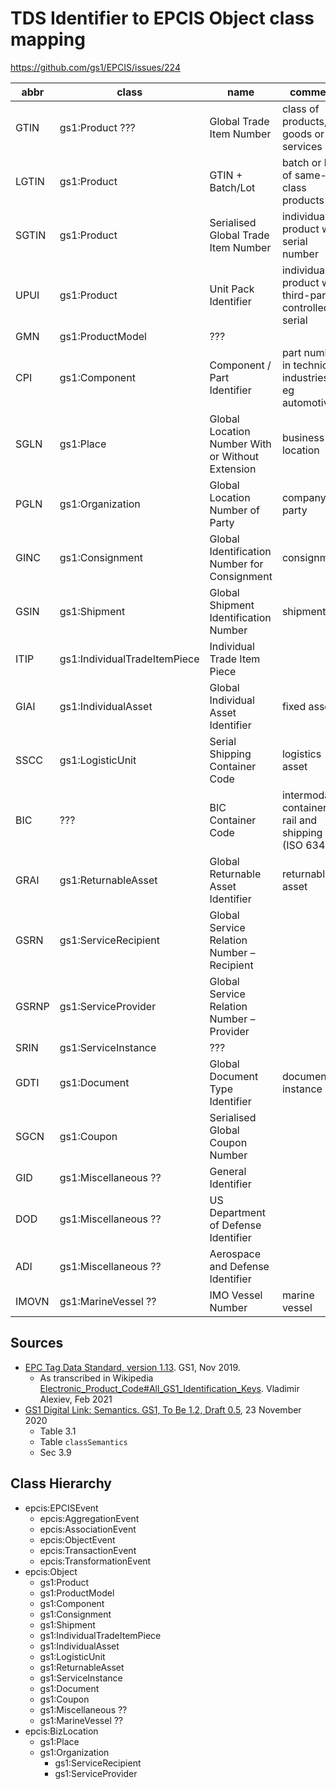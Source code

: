 # TDS Identifier to EPCIS Object class mapping

https://github.com/gs1/EPCIS/issues/224

| abbr  | class                        | name                                             | comment                                                 |
|-------|------------------------------|--------------------------------------------------|---------------------------------------------------------|
| GTIN  | gs1:Product ???              | Global Trade Item Number                         | class of products, goods or services                    |
| LGTIN | gs1:Product                  | GTIN + Batch/Lot                                 | batch or lot of same-class products                     |
| SGTIN | gs1:Product                  | Serialised Global Trade Item Number              | individual product with serial number                   |
| UPUI  | gs1:Product                  | Unit Pack Identifier                             | individual product with third-party   controlled serial |
| GMN   | gs1:ProductModel             | ???                                              |                                                         |
| CPI   | gs1:Component                | Component / Part Identifier                      | part number in technical industries, eg automotive      |
| SGLN  | gs1:Place                    | Global Location Number With or Without Extension | business location                                       |
| PGLN  | gs1:Organization             | Global Location Number of Party                  | company or party                                        |
| GINC  | gs1:Consignment              | Global Identification Number for Consignment     | consignment                                             |
| GSIN  | gs1:Shipment                 | Global Shipment Identification Number            | shipment                                                |
| ITIP  | gs1:IndividualTradeItemPiece | Individual Trade Item Piece                      |                                                         |
| GIAI  | gs1:IndividualAsset          | Global Individual Asset Identifier               | fixed asset                                             |
| SSCC  | gs1:LogisticUnit             | Serial Shipping Container Code                   | logistics asset                                         |
| BIC   | ???                          | BIC Container Code                               | intermodal container in rail and shipping (ISO 6346)    |
| GRAI  | gs1:ReturnableAsset          | Global Returnable Asset Identifier               | returnable asset                                        |
| GSRN  | gs1:ServiceRecipient         | Global Service Relation Number – Recipient       |                                                         |
| GSRNP | gs1:ServiceProvider          | Global Service Relation Number – Provider        |                                                         |
| SRIN  | gs1:ServiceInstance          | ???                                              |                                                         |
| GDTI  | gs1:Document                 | Global Document Type Identifier                  | document instance                                       |
| SGCN  | gs1:Coupon                   | Serialised Global Coupon Number                  |                                                         |
| GID   | gs1:Miscellaneous ??         | General Identifier                               |                                                         |
| DOD   | gs1:Miscellaneous ??         | US Department of Defense Identifier              |                                                         |
| ADI   | gs1:Miscellaneous ??         | Aerospace and Defense Identifier                 |                                                         |
| IMOVN | gs1:MarineVessel ??          | IMO Vessel Number                                | marine vessel                                           |

## Sources
- [EPC Tag Data Standard, version 1.13](https://www.gs1.org/standards/epcrfid-epcis-id-keys/epc-rfid-tds/1-13). GS1, Nov 2019.
  - As transcribed in Wikipedia [Electronic_Product_Code#All_GS1_Identification_Keys](https://en.wikipedia.org/wiki/Electronic_Product_Code#All_GS1_Identification_Keys). Vladimir Alexiev, Feb 2021
- [GS1 Digital Link: Semantics. GS1, To Be 1.2, Draft 0.5](https://www.gs1.org/sites/default/files/docs/gsmp/gs1_dl_semantics_com_rev_clean.pdf), 23 November 2020
  - Table 3.1
  - Table `classSemantics`
  - Sec 3.9

## Class Hierarchy

- epcis:EPCISEvent
  - epcis:AggregationEvent
  - epcis:AssociationEvent
  - epcis:ObjectEvent
  - epcis:TransactionEvent
  - epcis:TransformationEvent
- epcis:Object
  - gs1:Product
  - gs1:ProductModel
  - gs1:Component
  - gs1:Consignment
  - gs1:Shipment
  - gs1:IndividualTradeItemPiece
  - gs1:IndividualAsset
  - gs1:LogisticUnit
  - gs1:ReturnableAsset
  - gs1:ServiceInstance
  - gs1:Document
  - gs1:Coupon
  - gs1:Miscellaneous ??
  - gs1:MarineVessel ??
- epcis:BizLocation
  - gs1:Place
  - gs1:Organization
    - gs1:ServiceRecipient
    - gs1:ServiceProvider
